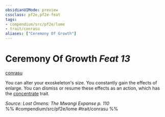 ```yaml
---
obsidianUIMode: preview
cssclass: pf2e,pf2e-feat
tags:
- compendium/src/pf2e/lome
- trait/conrasu
aliases: ["Ceremony Of Growth"]
---
```

# Ceremony Of Growth  *Feat 13*  
[conrasu](/rules/traits/conrasu-loag.md)  


You can alter your exoskeleton's size. You constantly gain the effects of enlarge. You can dismiss or resume these effects as an action, which has the [concentrate](/rules/traits/concentrate.md) trait.

*Source: Lost Omens: The Mwangi Expanse p. 110*  
%% #compendium/src/pf2e/lome #trait/conrasu %%